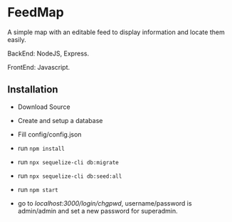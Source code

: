 # FeedMap

A simple map with an editable feed to display information and locate them easily.

BackEnd: NodeJS, Express.

FrontEnd: Javascript.

## Installation
- Download Source

- Create and setup a database

- Fill config/config.json

- run ``npm install``

- run ``npx sequelize-cli db:migrate``

- run ``npx sequelize-cli db:seed:all``

- run ``npm start``

- go to _localhost:3000/login/chgpwd_, username/password is admin/admin and set a new password for superadmin.
